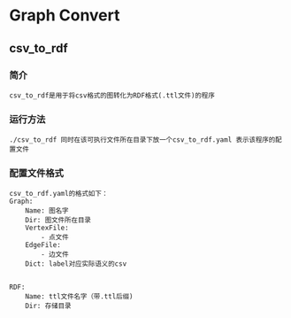 # Graph Convert

## csv_to_rdf

### 简介
    csv_to_rdf是用于将csv格式的图转化为RDF格式(.ttl文件)的程序
### 运行方法
    ./csv_to_rdf 同时在该可执行文件所在目录下放一个csv_to_rdf.yaml 表示该程序的配置文件
### 配置文件格式
    csv_to_rdf.yaml的格式如下：
    Graph:  
        Name: 图名字	
        Dir: 图文件所在目录
        VertexFile: 
            - 点文件
        EdgeFile: 
            - 边文件
        Dict: label对应实际语义的csv


    RDF:
        Name: ttl文件名字（带.ttl后缀)
        Dir: 存储目录
